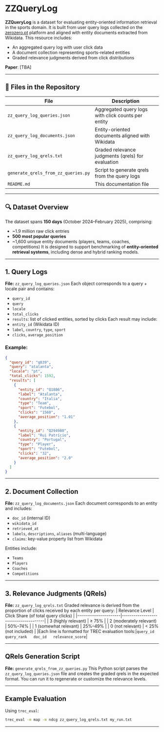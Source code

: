 # ZZQueryLog
**ZZQueryLog** is a dataset for evaluating entity-oriented information retrieval in the sports domain. It is built from user query logs collected on the [zerozero.pt](https://www.zerozero.pt) platform and aligned with entity documents extracted from Wikidata.
This resource includes:

- An aggregated query log with user click data
- A document collection representing sports-related entities
- Graded relevance judgments derived from click distributions    

**Paper**: [TBA]

---
## 📁 Files in the Repository
| File                               | Description                                                                 |
|------------------------------------|-----------------------------------------------------------------------------|
| `zz_query_log_queries.json`        | Aggregated query logs with click counts per entity                         |
| `zz_query_log_documents.json`      | Entity-oriented documents aligned with Wikidata                            |
| `zz_query_log_qrels.txt`           | Graded relevance judgments (qrels) for evaluation                          |
| `generate_qrels_from_zz_queries.py`| Script to generate qrels from the query logs                               |
| `README.md`                        | This documentation file                                                    |
---
## 🔍 Dataset Overview
The dataset spans **150 days** (October 2024–February 2025), comprising:
- ~1.9 million raw click entries
- **500 most popular queries**
- ~1,600 unique entity documents (players, teams, coaches, competitions)
It is designed to support benchmarking of **entity-oriented retrieval systems**, including dense and hybrid ranking models.
---
## 1. Query Logs
**File:** `zz_query_log_queries.json`
Each object corresponds to a query + locale pair and contains:
- `query_id`
- `query`
- `locale`
- `total_clicks`
- `results`: list of clicked entities, sorted by clicks
Each result may include:
- `entity_id` (Wikidata ID)
- `label`, `country`, `type`, `sport`
- `clicks`, `average_position`
### Example:
```json
{
  "query_id": "q039",
  "query": "atalanta",
  "locale": "pt",
  "total_clicks": 1592,
  "results": [
    {
      "entity_id": "Q1886",
      "label": "Atalanta",
      "country": "Italia",
      "type": "Team",
      "sport": "Futebol",
      "clicks": "1560",
      "average_position": "1.01"
    },
    {
      "entity_id": "Q294980",
      "label": "Rui Patrício",
      "country": "Portugal",
      "type": "Player",
      "sport": "Futebol",
      "clicks": "32",
      "average_position": "2.0"
    }
  ]
}
```
---
## 2. Document Collection
**File:** `zz_query_log_documents.json`
Each document corresponds to an entity and includes:
- `doc_id` (internal ID)
- `wikidata_id`
- `retrieved_at`
- `labels`, `descriptions`, `aliases` (multi-language)
- `claims`: key-value property list from Wikidata

Entities include:
- `Teams`
- `Players`
- `Coaches`
- `Competitions`
---
## 3. Relevance Judgments (QRels)
**File:** `zz_query_log_qrels.txt`
Graded relevance is derived from the proportion of clicks received by each entity per query:
| Relevance Level      | Click Share (of total query clicks) |
|----------------------|--------------------------------------|
| 3 (highly relevant)  | ≥ 75%                                |
| 2 (moderately relevant) | 50%–74%                           |
| 1 (somewhat relevant)   | 25%–49%                           |
| 0 (not relevant)     | < 25% (not included)                |
|Each line is formatted for TREC evaluation tools:|```query_id   query_rank   doc_id   relevance_score```|

---
## QRels Generation Script
**File:** `generate_qrels_from_zz_queries.py`
This Python script parses the `zz_query_log_queries.json` file and creates the graded qrels in the expected format. You can run it to regenerate or customize the relevance levels.

---
## Example Evaluation
Using `trec_eval`:
```bash
trec_eval -m map -m ndcg zz_query_log_qrels.txt my_run.txt
```
---